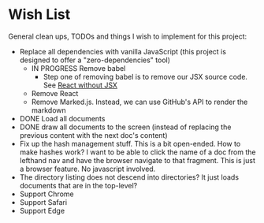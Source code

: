 # Wish List

General clean ups, TODOs and things I wish to implement for this project:

* Replace all dependencies with vanilla JavaScript (this project is designed to offer a "zero-dependencies" tool)
   * IN PROGRESS Remove babel
     * Step one of removing babel is to remove our JSX source code. See [React without JSX](https://reactjs.org/docs/react-without-jsx.html) 
   * Remove React
   * Remove Marked.js. Instead, we can use GitHub's API to render the markdown
* DONE Load all documents
* DONE draw all documents to the screen (instead of replacing the previous content with the next doc's content)
* Fix up the hash management stuff. This is a bit open-ended. How to make hashes work? I want to be able to click the
  name of a doc from the lefthand nav and have the browser navigate to that fragment. This is just a browser feature. No
  javascript involved.
* The directory listing does not descend into directories? It just loads documents that are in the top-level?
* Support Chrome
* Support Safari
* Support Edge